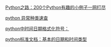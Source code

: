 [Python之路：200个Python有趣的小例子一网打尽](https://sword.studio/221.html)

[python 异常种类速查](https://blog.csdn.net/u012871914/article/details/84634220)

[python中时间日期格式化符号：](https://www.runoob.com/python/python-date-time.html)

[python标准文档：基本的日期和时间类型](https://docs.python.org/zh-cn/3/library/datetime.html)
